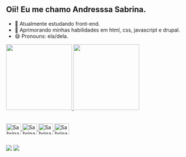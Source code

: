 ## Oii! Eu me chamo Andresssa Sabrina.

- 🔭 Atualmente estudando front-end.
- 🌱 Aprimorando minhas habilidades em html, css, javascript e drupal.
- 😄 Pronouns: ela/dela. 

 <div>
  <a href="https://github.com/andressasabrinadev">
  <img height="180em" src="https://github-readme-stats.vercel.app/api?username=andressasabrinadev&show_icons=true&theme=jolly&include_all_commits=true&count_private=true"/>
  <img height="180em" src="https://github-readme-stats.vercel.app/api/top-langs/?username=andressasabrinadev&layout=compact&langs_count=16&theme=jolly"/>
</div> 
  <div style="display: inline_block"><br>
  <div style="display: inline_block"><br>
  <img align="center" alt="Sabrina-css" height="30" width="40" src="https://cdn.jsdelivr.net/gh/devicons/devicon@latest/icons/css3/css3-original.svg" /> 
  <img align="center" alt="Sabrina-html" height="30" width="40" src="https://cdn.jsdelivr.net/gh/devicons/devicon@latest/icons/html5/html5-original.svg" /> 
  <img align="center" alt="Sabrina-css" height="30" width="40" src="https://cdn.jsdelivr.net/gh/devicons/devicon@latest/icons/javascript/javascript-original.svg" />    
  <img align="center" alt="Sabrina-css" height="30" width="40" src="https://cdn.jsdelivr.net/gh/devicons/devicon@latest/icons/drupal/drupal-original.svg" /> 
</div>  
    
##
<div>
  <a href=https://www.linkedin.com/in/andressa-s-376893204/ target="_blank"><img src="https://img.shields.io/badge/LinkedIn-0077B5?style=for-the-badge&logo=linkedin&logoColor=white" target="_blank"></a> 
  <a href = "mailto:andressa.sabrinadev@gmail.com"><img src="https://img.shields.io/badge/Gmail-D14836?style=for-the-badge&logo=gmail&logoColor=white" target="_blank"></a>
</div> 
